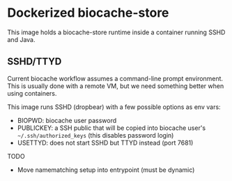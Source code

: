 Dockerized biocache-store
======

This image holds a biocache-store runtime inside a container running SSHD and Java.

## SSHD/TTYD

Current biocache workflow assumes a command-line prompt environment. This is usually done with a remote VM, but we need something better when using containers.

This image runs SSHD (dropbear) with a few possible options as env vars:

* BIOPWD: biocache user password
* PUBLICKEY: a SSH public that will be copied into biocache user's `~/.ssh/authorized_keys` (this disables password login)
* USETTYD: does not start SSHD but TTYD instead (port 7681)

TODO

* Move namematching setup into entrypoint (must be dynamic)
